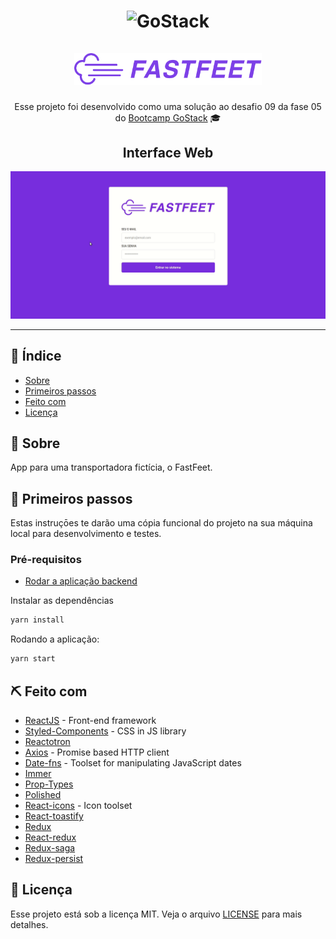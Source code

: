 <h1 align="center">
  <img alt="GoStack" src="https://rocketseat-cdn.s3-sa-east-1.amazonaws.com/bootcamp-header.png" width="200px" />
  <br />
  <br />
  <img alt="Fastfeet" title="Fastfeet" src="src/assets/images/logo.png" width="300px" />
</h1>

<p align="center">
  Esse projeto foi desenvolvido como uma solução ao desafio 09 da fase 05 do <a href="https://rocketseat.com.br/bootcamp">Bootcamp GoStack</a> 🎓
</p>

<h2 align="center">Interface Web</h2>

<p align="center">
	<img src=".github/frontend.gif"></img>
</p>

<hr />

## :page_facing_up: Índice

- [Sobre](#about)
- [Primeiros passos](#getting_started)
- [Feito com](#built_using)
- [Licença](#license)

## 🧐 Sobre <a name = "about"></a>

App para uma transportadora fictícia, o FastFeet.

## 🏁 Primeiros passos <a name = "getting_started"></a>

Estas instruçōes te darão uma cópia funcional do projeto na sua máquina local para desenvolvimento e testes.
### Pré-requisitos

- [Rodar a aplicação backend](https://github.com/viniciusrodrigues1a/bootcamp-gostack-fastfeet-api)

Instalar as dependências

```sh
yarn install
```

Rodando a aplicação:

```sh
yarn start
```

## ⛏️ Feito com <a name = "built_using"></a>

- [ReactJS](https://reactjs.org/) - Front-end framework
- [Styled-Components](https://github.com/styled-components/styled-components) - CSS in JS library
- [Reactotron](https://github.com/infinitered/reactotron)
- [Axios](https://github.com/axios/axios) - Promise based HTTP client
- [Date-fns](https://github.com/date-fns/date-fns) - Toolset for manipulating JavaScript dates
- [Immer](https://immerjs.github.io/immer/docs/introduction)
- [Prop-Types](https://github.com/facebook/prop-types)
- [Polished](https://github.com/styled-components/polished)
- [React-icons](https://github.com/react-icons/react-icons) - Icon toolset
- [React-toastify](https://github.com/fkhadra/react-toastify)
- [Redux](https://redux.js.org/)
- [React-redux](https://react-redux.js.org/)
- [Redux-saga](https://redux-saga.js.org/)
- [Redux-persist](https://github.com/rt2zz/redux-persist)

## :memo: Licença <a name = "license"></a>

Esse projeto está sob a licença MIT. Veja o arquivo [LICENSE](LICENSE) para mais detalhes.
